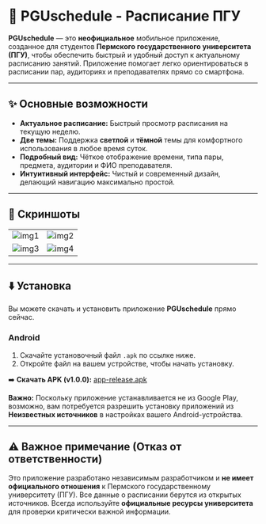 # 📅 PGUschedule - Расписание ПГУ



**PGUschedule** — это **неофициальное** мобильное приложение, созданное для студентов **Пермского государственного университета (ПГУ)**, чтобы обеспечить быстрый и удобный доступ к актуальному расписанию занятий. Приложение помогает легко ориентироваться в расписании пар, аудиториях и преподавателях прямо со смартфона.

---

## ✨ Основные возможности

* **Актуальное расписание:** Быстрый просмотр расписания на текущую неделю.
* **Две темы:** Поддержка **светлой** и **тёмной** темы для комфортного использования в любое время суток.
* **Подробный вид:** Чёткое отображение времени, типа пары, предмета, аудитории и ФИО преподавателя.
* **Интуитивный интерфейс:** Чистый и современный дизайн, делающий навигацию максимально простой.

---

## 📱 Скриншоты


|  |  |
| :---: | :---: |
| ![img1](https://github.com/user-attachments/assets/66e8e599-f181-4112-b9e4-9eae5c19018d) | ![img2](https://github.com/user-attachments/assets/eaacc74b-9b54-4bad-8621-723a81a72c2f) |
| ![img3](https://github.com/user-attachments/assets/7c15405d-3fc1-4b18-bd08-799c2fa25346) | ![img4](https://github.com/user-attachments/assets/53cd355d-8657-4496-b1a2-23da0bd57dab) |

---

## ⬇️ Установка

Вы можете скачать и установить приложение **PGUschedule** прямо сейчас.

### Android

1.  Скачайте установочный файл `.apk` по ссылке ниже.
2.  Откройте файл на вашем устройстве, чтобы начать установку.

➡️ **Скачать APK (v1.0.0):** [app-release.apk](https://github.com/auyvwork/PGUschedule/releases/download/v1.0.0/app-release.apk)

**Важно:** Поскольку приложение устанавливается не из Google Play, возможно, вам потребуется разрешить установку приложений из **Неизвестных источников** в настройках вашего Android-устройства.

---

## ⚠️ Важное примечание (Отказ от ответственности)

Это приложение разработано независимым разработчиком и **не имеет официального отношения** к Пермского государственному университету (ПГУ). Все данные о расписании берутся из открытых источников. Всегда используйте **официальные ресурсы университета** для проверки критически важной информации.
